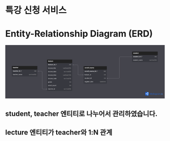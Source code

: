 # 특강 신청 서비스

# Entity-Relationship Diagram (ERD)

![erd.png](./erd.png)

## student, teacher 엔티티로 나누어서 관리하였습니다.

## lecture 엔티티가 teacher와 1:N 관계
